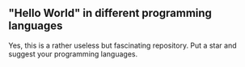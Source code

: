 ## "Hello World" in different programming languages
Yes, this is a rather useless but fascinating repository. Put a star and suggest your programming languages.
